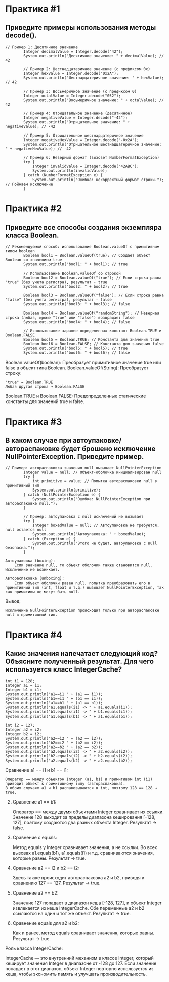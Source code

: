 # Практика #1
## Приведите примеры использования методы decode().

```
// Пример 1: Десятичное значение
        Integer decimalValue = Integer.decode("42");
        System.out.println("Десятичное значение: " + decimalValue); // 42

        // Пример 2: Шестнадцатеричное значение (с префиксом 0x)
        Integer hexValue = Integer.decode("0x2A");
        System.out.println("Шестнадцатеричное значение: " + hexValue); // 42

        // Пример 3: Восьмеричное значение (с префиксом 0)
        Integer octalValue = Integer.decode("052");
        System.out.println("Восьмеричное значение: " + octalValue); // 42

        // Пример 4: Отрицательное значение (десятичное)
        Integer negativeValue = Integer.decode("-42");
        System.out.println("Отрицательное значение: " + negativeValue); // -42

        // Пример 5: Отрицательное шестнадцатеричное значение
        Integer negativeHexValue = Integer.decode("-0x2A");
        System.out.println("Отрицательное шестнадцатеричное значение: " + negativeHexValue); // -42

        // Пример 6: Неверный формат (вызовет NumberFormatException)
        try {
            Integer invalidValue = Integer.decode("42ABC");
            System.out.println(invalidValue);
        } catch (NumberFormatException e) {
            System.out.println("Ошибка: некорректный формат строки."); // Поймаем исключение
        }
```

# Практика #2
## Приведите все способы создания экземпляра класса Boolean.

```
// Рекомендуемый способ: использование Boolean.valueOf с примитивным типом boolean
        Boolean bool1 = Boolean.valueOf(true); // Создает объект Boolean со значением true
        System.out.println("bool1: " + bool1); // true

        // Использование Boolean.valueOf со строкой
        Boolean bool2 = Boolean.valueOf("true"); // Если строка равна "true" (без учета регистра), результат - true
        System.out.println("bool2: " + bool2); // true

        Boolean bool3 = Boolean.valueOf("false"); // Если строка равна "false" (без учета регистра), результат - false
        System.out.println("bool3: " + bool3); // false

        Boolean bool4 = Boolean.valueOf("randomString"); // Неверная строка (любая, кроме "true" или "false") возвращает false
        System.out.println("bool4: " + bool4); // false

        // Использование заранее определенных констант Boolean.TRUE и Boolean.FALSE
        Boolean bool5 = Boolean.TRUE; // Константа для значения true
        Boolean bool6 = Boolean.FALSE; // Константа для значения false
        System.out.println("bool5: " + bool5); // true
        System.out.println("bool6: " + bool6); // false
```

Boolean.valueOf(boolean): Преобразует примитивное значение true или false в объект типа Boolean.
Boolean.valueOf(String): Преобразует строку:

    "true" → Boolean.TRUE
    Любая другая строка → Boolean.FALSE

Boolean.TRUE и Boolean.FALSE: Предопределенные статические константы для значений true и false.

# Практика #3
## В каком случае при автоупаковке/автораспаковке будет брошено исключение NullPointerException. Приведите пример. 

```
// Пример: автораспаковка значения null вызывает NullPointerException
        Integer value = null; // Объект-оболочка инициализирован null
        try {
            int primitive = value; // Попытка автораспаковки null в примитивный тип
            System.out.println(primitive);
        } catch (NullPointerException e) {
            System.out.println("Ошибка: NullPointerException при автораспаковке null.");
        }

        // Пример: автоупаковка с null исключений не вызывает
        try {
            Integer boxedValue = null; // Автоупаковка не требуется, null остается null
            System.out.println("Автоупаковка: " + boxedValue);
        } catch (Exception e) {
            System.out.println("Этого не будет, автоупаковка с null безопасна.");
        }
```

    Автоупаковка (boxing):
        Если значение null, то объект оболочки также становится null. Исключение не возникает.

    Автораспаковка (unboxing):
        Если объект оболочки равен null, попытка преобразовать его в примитивный тип (int, float и т.д.) вызывает NullPointerException, так как примитивы не могут быть null.

Вывод:

    Исключение NullPointerException происходит только при автораспаковке null в примитивный тип.

# Практика #4
## Какие значения напечатает следующий код? Объясните полученный результат. Для чего используется класс IntegerCache?

```
int i1 = 128;
Integer a1 = i1;
Integer b1 = i1;
System.out.println("a1==i1 " + (a1 == i1));
System.out.println("b1==i1 " + (b1 == i1));
System.out.println("a1==b1 " + (a1 == b1));
System.out.println("a1.equals(i1) -> " + a1.equals(i1));
System.out.println("b1.equals(i1) -> " + b1.equals(i1));
System.out.println("a1.equals(b1) -> " + a1.equals(b1));

int i2 = 127;
Integer a2 = i2;
Integer b2 = i2;
System.out.println("a2==i2 " + (a2 == i2));
System.out.println("b2==i2 " + (b2 == i2));
System.out.println("a2==b2 " + (a2 == b2));
System.out.println("a2.equals(i2) -> " + a2.equals(i2));
System.out.println("b2.equals(i2) -> " + b2.equals(i2));
System.out.println("a2.equals(b2) -> " + a2.equals(b2));
```

Сравнение a1 == i1 и b1 == i1:

    Оператор == между объектом Integer (a1, b1) и примитивом int (i1) приводит объект к примитивному типу (автораспаковка).
    В обоих случаях a1 и b1 распаковываются в int, поэтому 128 == 128 → true.

2. Сравнение a1 == b1:

    Оператор == между двумя объектами Integer сравнивает их ссылки.
    Значение 128 выходит за пределы диапазона кеширования [-128, 127], поэтому создаются два разных объекта Integer. Результат → false.

3. Сравнение с equals:

    Метод equals у Integer сравнивает значения, а не ссылки.
    Во всех вызовах a1.equals(b1), a1.equals(i1) и т.д. сравниваются значения, которые равны. Результат → true.

4. Сравнение a2 == i2 и b2 == i2:

    Здесь также происходит автораспаковка a2 и b2, приводя к сравнению 127 == 127. Результат → true.

5. Сравнение a2 == b2:

    Значение 127 попадает в диапазон кеша [-128, 127], и объект Integer извлекается из кеша IntegerCache. Обе переменные a2 и b2 ссылаются на один и тот же объект. Результат → true.

6. Сравнение equals для a2 и b2:

    Как и ранее, метод equals сравнивает значения, которые равны. Результат → true.

Роль класса IntegerCache:

IntegerCache — это внутренний механизм в классе Integer, который кеширует значения Integer в диапазоне от -128 до 127. Если значение попадает в этот диапазон, объект Integer повторно используется из кеша, чтобы экономить память и улучшать производительность.